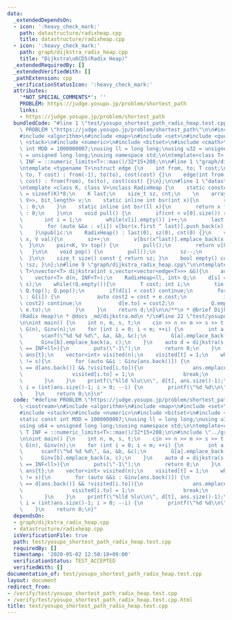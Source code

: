 ```yaml
---
data:
  _extendedDependsOn:
  - icon: ':heavy_check_mark:'
    path: datastructure/radixheap.cpp
    title: datastructure/radixheap.cpp
  - icon: ':heavy_check_mark:'
    path: graph/dijkstra_radix_heap.cpp
    title: "Dijkstra\u6CD5(Radix Heap)"
  _extendedRequiredBy: []
  _extendedVerifiedWith: []
  _pathExtension: cpp
  _verificationStatusIcon: ':heavy_check_mark:'
  attributes:
    '*NOT_SPECIAL_COMMENTS*': ''
    PROBLEM: https://judge.yosupo.jp/problem/shortest_path
    links:
    - https://judge.yosupo.jp/problem/shortest_path
  bundledCode: "#line 1 \"test/yosupo_shortest_path_radix_heap.test.cpp\"\n#define\
    \ PROBLEM \"https://judge.yosupo.jp/problem/shortest_path\"\n\n#include <iostream>\n\
    #include <algorithm>\n#include <map>\n#include <set>\n#include <queue>\n#include\
    \ <stack>\n#include <numeric>\n#include <bitset>\n#include <cmath>\n\nstatic const\
    \ int MOD = 1000000007;\nusing ll = long long;\nusing u32 = unsigned;\nusing u64\
    \ = unsigned long long;\nusing namespace std;\n\ntemplate<class T> constexpr T\
    \ INF = ::numeric_limits<T>::max()/32*15+208;\n\n#line 1 \"graph/dijkstra_radix_heap.cpp\"\
    \ntemplate <typename T>\nstruct edge {\n    int from, to; T cost;\n    edge(int\
    \ to, T cost) : from(-1), to(to), cost(cost) {}\n    edge(int from, int to, T\
    \ cost) : from(from), to(to), cost(cost) {}\n};\n\n#line 1 \"datastructure/radixheap.cpp\"\
    \ntemplate <class K, class V>\nclass RadixHeap {\n    static constexpr int bit_length\
    \ = sizeof(K)*8;\n    K last;\n    size_t sz, cnt;\n    \n    array<vector<pair<K,\
    \ V>>, bit_length> v;\n    static inline int bsr(int x){\n        return x ? bit_length-__builtin_clz(x)\
    \ : 0;\n    }\n    static inline int bsr(ll x){\n        return x ? bit_length-__builtin_clzll(x)\
    \ : 0;\n    }\n\n    void pull() {\n        if(cnt < v[0].size()) return;;\n \
    \       int i = 1;\n        while(v[i].empty()) i++;\n        last = min_element(v[i].begin(),v[i].end())->first;\n\
    \        for (auto &&x : v[i]) v[bsr(x.first ^ last)].push_back(x);\n        v[i].clear();\n\
    \    }\npublic:\n    RadixHeap() : last(0), sz(0), cnt(0) {}\n    void emplace(K\
    \ x, V val){\n        sz++;\n        v[bsr(x^last)].emplace_back(x, val);\n  \
    \  }\n\n    pair<K, V> top() {\n        pull();\n        return v[0][cnt];\n \
    \   }\n\n    void pop() {\n        pull();\n        sz--;\n        cnt++;\n  \
    \  }\n\n    size_t size() const { return sz; }\n    bool empty() const { return\
    \ !sz; }\n};\n#line 9 \"graph/dijkstra_radix_heap.cpp\"\n\ntemplate <typename\
    \ T>\nvector<T> dijkstra(int s,vector<vector<edge<T>>> &G){\n    auto n = G.size();\n\
    \    vector<T> d(n, INF<T>);\n    RadixHeap<ll, int> Q;\n    d[s] = 0;\n    Q.emplace(0,\
    \ s);\n    while(!Q.empty()){\n        T cost; int i;\n        tie(cost, i) =\
    \ Q.top(); Q.pop();\n        if(d[i] < cost) continue;\n        for (auto &&e\
    \ : G[i]) {\n            auto cost2 = cost + e.cost;\n            if(d[e.to] <=\
    \ cost2) continue;\n            d[e.to] = cost2;\n            Q.emplace(d[e.to],\
    \ e.to);\n        }\n    }\n    return d;\n}\n\n/**\n * @brief Dijkstra\u6CD5\
    (Radix Heap)\n * @docs _md/dijkstra.md\n */\n#line 22 \"test/yosupo_shortest_path_radix_heap.test.cpp\"\
    \n\nint main() {\n    int n, m, s, t;\n    cin >> n >> m >> s >> t;\n    vector<vector<edge<ll>>>\
    \ G(n), Ginv(n);\n    for (int i = 0; i < m; ++i) {\n        int a, b, c;\n  \
    \      scanf(\"%d %d %d\", &a, &b, &c);\n        G[a].emplace_back(b, c);\n  \
    \      Ginv[b].emplace_back(a, c);\n    }\n    auto d = dijkstra(s, G);\n    if(d[t]\
    \ == INF<ll>){\n        puts(\"-1\");\n        return 0;\n    }\n    vector<int>\
    \ ans{t};\n    vector<int> visited(n);\n    visited[t] = 1;\n    while(ans.back()\
    \ != s){\n        for (auto &&i : Ginv[ans.back()]) {\n            if(d[i.to]+i.cost\
    \ == d[ans.back()] && !visited[i.to]){\n                ans.emplace_back(i.to);\n\
    \                visited[i.to] = 1;\n                break;\n            }\n \
    \       }\n    }\n    printf(\"%lld %lu\\n\", d[t], ans.size()-1);\n    for (int\
    \ i = (int)ans.size()-1; i > 0; --i) {\n        printf(\"%d %d\\n\", ans[i], ans[i-1]);\n\
    \    }\n    return 0;\n}\n"
  code: "#define PROBLEM \"https://judge.yosupo.jp/problem/shortest_path\"\n\n#include\
    \ <iostream>\n#include <algorithm>\n#include <map>\n#include <set>\n#include <queue>\n\
    #include <stack>\n#include <numeric>\n#include <bitset>\n#include <cmath>\n\n\
    static const int MOD = 1000000007;\nusing ll = long long;\nusing u32 = unsigned;\n\
    using u64 = unsigned long long;\nusing namespace std;\n\ntemplate<class T> constexpr\
    \ T INF = ::numeric_limits<T>::max()/32*15+208;\n\n#include \"../graph/dijkstra_radix_heap.cpp\"\
    \n\nint main() {\n    int n, m, s, t;\n    cin >> n >> m >> s >> t;\n    vector<vector<edge<ll>>>\
    \ G(n), Ginv(n);\n    for (int i = 0; i < m; ++i) {\n        int a, b, c;\n  \
    \      scanf(\"%d %d %d\", &a, &b, &c);\n        G[a].emplace_back(b, c);\n  \
    \      Ginv[b].emplace_back(a, c);\n    }\n    auto d = dijkstra(s, G);\n    if(d[t]\
    \ == INF<ll>){\n        puts(\"-1\");\n        return 0;\n    }\n    vector<int>\
    \ ans{t};\n    vector<int> visited(n);\n    visited[t] = 1;\n    while(ans.back()\
    \ != s){\n        for (auto &&i : Ginv[ans.back()]) {\n            if(d[i.to]+i.cost\
    \ == d[ans.back()] && !visited[i.to]){\n                ans.emplace_back(i.to);\n\
    \                visited[i.to] = 1;\n                break;\n            }\n \
    \       }\n    }\n    printf(\"%lld %lu\\n\", d[t], ans.size()-1);\n    for (int\
    \ i = (int)ans.size()-1; i > 0; --i) {\n        printf(\"%d %d\\n\", ans[i], ans[i-1]);\n\
    \    }\n    return 0;\n}"
  dependsOn:
  - graph/dijkstra_radix_heap.cpp
  - datastructure/radixheap.cpp
  isVerificationFile: true
  path: test/yosupo_shortest_path_radix_heap.test.cpp
  requiredBy: []
  timestamp: '2020-05-02 12:50:18+09:00'
  verificationStatus: TEST_ACCEPTED
  verifiedWith: []
documentation_of: test/yosupo_shortest_path_radix_heap.test.cpp
layout: document
redirect_from:
- /verify/test/yosupo_shortest_path_radix_heap.test.cpp
- /verify/test/yosupo_shortest_path_radix_heap.test.cpp.html
title: test/yosupo_shortest_path_radix_heap.test.cpp
---
```

